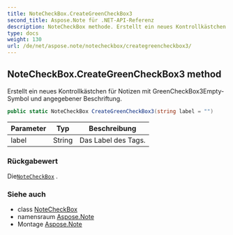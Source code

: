 ```yaml
---
title: NoteCheckBox.CreateGreenCheckBox3
second_title: Aspose.Note für .NET-API-Referenz
description: NoteCheckBox methode. Erstellt ein neues Kontrollkästchen für Notizen mit GreenCheckBox3EmptySymbol und angegebener Beschriftung.
type: docs
weight: 130
url: /de/net/aspose.note/notecheckbox/creategreencheckbox3/
---
```

## NoteCheckBox.CreateGreenCheckBox3 method

Erstellt ein neues Kontrollkästchen für Notizen mit GreenCheckBox3Empty-Symbol und angegebener Beschriftung.

```csharp
public static NoteCheckBox CreateGreenCheckBox3(string label = "")
```

| Parameter | Typ | Beschreibung |
| --- | --- | --- |
| label | String | Das Label des Tags. |

### Rückgabewert

Die[`NoteCheckBox`](../) .

### Siehe auch

* class [NoteCheckBox](../)
* namensraum [Aspose.Note](../../notecheckbox/)
* Montage [Aspose.Note](../../../)


